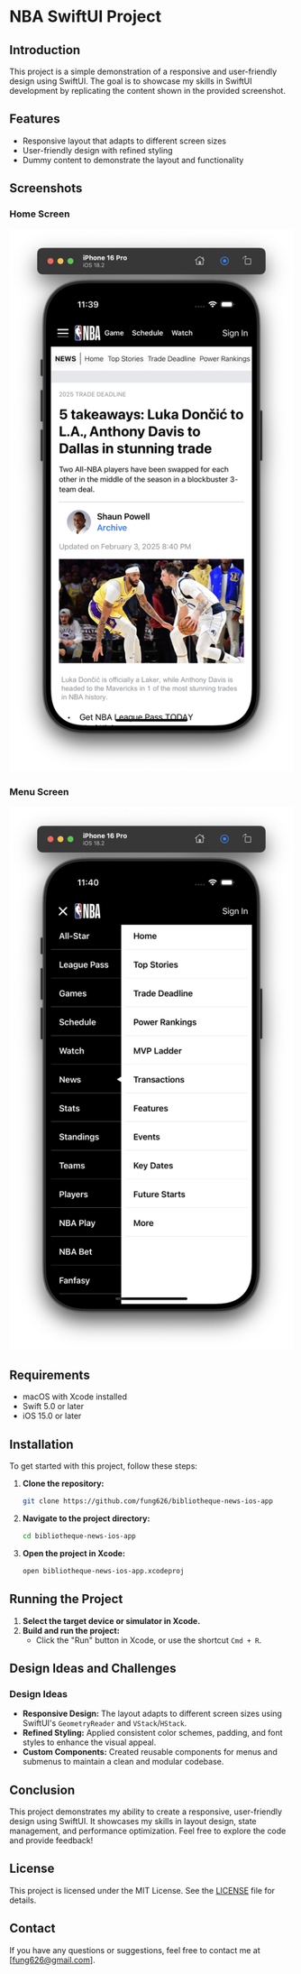 # NBA SwiftUI Project

## Introduction

This project is a simple demonstration of a responsive and user-friendly design using SwiftUI. The goal is to showcase my skills in SwiftUI development by replicating the content shown in the provided screenshot.

## Features

- Responsive layout that adapts to different screen sizes
- User-friendly design with refined styling
- Dummy content to demonstrate the layout and functionality

## Screenshots

### Home Screen

![Article Screen](article.png)

### Menu Screen

![Menu Screen](menu.png)

## Requirements

- macOS with Xcode installed
- Swift 5.0 or later
- iOS 15.0 or later

## Installation

To get started with this project, follow these steps:

1. **Clone the repository:**

   ```bash
   git clone https://github.com/fung626/bibliotheque-news-ios-app
   ```

2. **Navigate to the project directory:**

   ```bash
   cd bibliotheque-news-ios-app
   ```

3. **Open the project in Xcode:**
   ```bash
   open bibliotheque-news-ios-app.xcodeproj
   ```

## Running the Project

1. **Select the target device or simulator in Xcode.**
2. **Build and run the project:**
   - Click the "Run" button in Xcode, or use the shortcut `Cmd + R`.

## Design Ideas and Challenges

### Design Ideas

- **Responsive Design:** The layout adapts to different screen sizes using SwiftUI's `GeometryReader` and `VStack`/`HStack`.
- **Refined Styling:** Applied consistent color schemes, padding, and font styles to enhance the visual appeal.
- **Custom Components:** Created reusable components for menus and submenus to maintain a clean and modular codebase.

## Conclusion

This project demonstrates my ability to create a responsive, user-friendly design using SwiftUI. It showcases my skills in layout design, state management, and performance optimization. Feel free to explore the code and provide feedback!

## License

This project is licensed under the MIT License. See the [LICENSE](LICENSE) file for details.

## Contact

If you have any questions or suggestions, feel free to contact me at [fung626@gmail.com].
